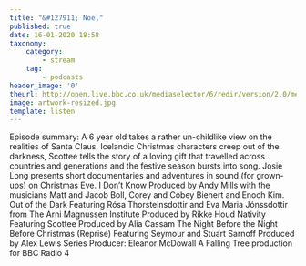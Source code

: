 ```yaml
---
title: "&#127911; Noel"
published: true
date: 16-01-2020 18:58
taxonomy:
    category:
        - stream
    tag:
        - podcasts
header_image: '0'
theurl: http://open.live.bbc.co.uk/mediaselector/6/redir/version/2.0/mediaset/audio-nondrm-download/proto/http/vpid/p07ys7xf.mp3
image: artwork-resized.jpg
template: listen
--- 
```

Episode summary: A 6 year old takes a rather un-childlike view on the realities of Santa Claus, Icelandic Christmas characters creep out of the darkness, Scottee tells the story of a loving gift that travelled across countries and generations and the festive season bursts into song. Josie Long presents short documentaries and adventures in sound (for grown-ups) on Christmas Eve. I Don’t Know Produced by Andy Mills with the musicians Matt and Jacob Boll, Corey and Cobey Bienert and Enoch Kim. Out of the Dark Featuring Rósa Thorsteinsdottir and Eva Maria Jónssdottir from The Arni Magnussen Institute Produced by Rikke Houd Nativity Featuring Scottee Produced by Alia Cassam The Night Before the Night Before Christmas (Reprise) Featuring Seymour and Stuart Sarnoff Produced by Alex Lewis Series Producer: Eleanor McDowall A Falling Tree production for BBC Radio 4
